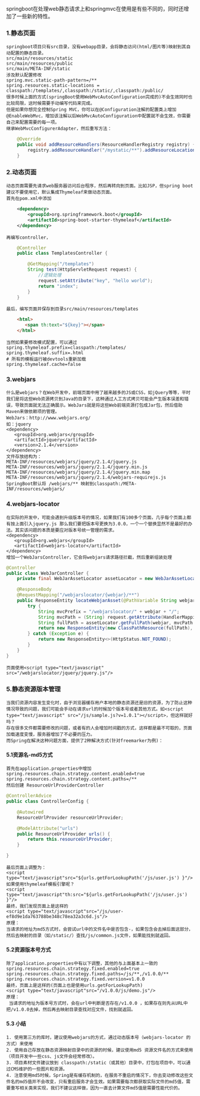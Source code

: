 springboot在处理web静态请求上和springmvc在使用是有些不同的，同时还增加了一些新的特性。

### 1.静态页面
	springboot项目只有src目录，没有webapp目录，会将静态访问(html/图片等)映射到其自动配置的静态目录。
	src/main/resources/static
	src/main/resources/public
	src/main/META-INF/static
	涉及默认配置修改
	spring.mvc.static-path-pattern=/**
	spring.resources.static-locations = classpath:/templates/,classpath:/static/,classpath:/public/
	很多时候上面的方式(springBoot使用WebMvcAutoConfiguration完成的)不会生效同时也比较局限，这时候需要手动编写代码来完成。
	但是如果你想完全控制Spring MVC，你可以在@Configuration注解的配置类上增加@EnableWebMvc，增加该注解以后WebMvcAutoConfiguration中配置就不会生效，你需要自己来配置需要的每一项。
	继承WebMvcConfigurerAdapter，然后重写方法：
```java
	@Override
	public void addResourceHandlers(ResourceHandlerRegistry registry) {
		registry.addResourceHandler("/mystatic/**").addResourceLocations("classpath:/mystatic/");
	}
```
### 2.动态页面 
	动态页面需要先请求web服务器访问后台程序，然后再转向到页面。比如JSP，但spring boot建议不要使用它，默认集成Thymeleaf来做动态页面。
	首先在pom.xml中添加
```xml
	<dependency>  
	    <groupId>org.springframework.boot</groupId>  
	    <artifactId>spring-boot-starter-thymeleaf</artifactId>  
	</dependency>  
```
	再编写controller，
```java
	@Controller  
	public class TemplatesController {    

		@GetMapping("/templates")  
		String test(HttpServletRequest request) {  
			//逻辑处理  
			request.setAttribute("key", "hello world");  
			return "index";  
		}    
	}   
```
	最后，编写页面并保存到目录src/main/resources/templates
```html
	<html>  
	   <span th:text="${key}"></span>  
	</html> 
```
	当然如果要修改模式配置，可以通过
	spring.thymeleaf.prefix=classpath:/templates/
	spring.thymeleaf.suffix=.html
	# 所有的模板运行被devtools重新加载
	spring.thymeleaf.cache=false
### 3.webjars
	什么是webjars？在Web开发中，前端页面中用了越来越多的JS或CSS，如jQuery等等，平时我们是将这些Web资源拷贝到Java的目录下，这种通过人工方式拷贝可能会产生版本误差和错误，导致页面就无法正确展示。WebJars就是将这些Web前端资源打包成Jar包，然后借助Maven来做依赖项的管理。
	WebJars：http://www.webjars.org/
	如：jquery
	<dependency>
       <groupId>org.webjars</groupId>
       <artifactId>jquery</artifactId>
       <version>2.1.4</version>
	</dependency>
	文件存放结构为：
    META-INF/resources/webjars/jquery/2.1.4/jquery.js
    META-INF/resources/webjars/jquery/2.1.4/jquery.min.js
    META-INF/resources/webjars/jquery/2.1.4/jquery.min.map
    META-INF/resources/webjars/jquery/2.1.4/webjars-requirejs.js
	SpringBoot默认将 /webjars/** 映射到classpath:/META-INF/resources/webjars/
	
### 4.webjars-locator
	在实际的开发中，可能会遇到升级版本号的情况，如果我们有100多个页面，几乎每个页面上都有按上面引入jquery.js 那么我们要把版本号更换为3.0.0，一个一个替换显然不是最好的办法。其实该问题的本质是要应对版本号统一管理的需求。
	<dependency>
       <groupId>org.webjars</groupId>
       <artifactId>webjars-locator</artifactId>
    </dependency>
	增加一个WebJarsController，它会将webjars请求路径拦截，然后重新组装处理
```java
@Controller
public class WebJarController {
    private final WebJarAssetLocator assetLocator = new WebJarAssetLocator();

    @ResponseBody
    @RequestMapping("/webjarslocator/{webjar}/**")
    public ResponseEntity locateWebjarAsset(@PathVariable String webjar, HttpServletRequest request) {
        try {
            String mvcPrefix = "/webjarslocator/" + webjar + "/";
            String mvcPath = (String) request.getAttribute(HandlerMapping.PATH_WITHIN_HANDLER_MAPPING_ATTRIBUTE);
            String fullPath = assetLocator.getFullPath(webjar, mvcPath.substring(mvcPrefix.length()));
            return new ResponseEntity(new ClassPathResource(fullPath), HttpStatus.OK);
        } catch (Exception e) {
            return new ResponseEntity<>(HttpStatus.NOT_FOUND);
        }
    }
}
```
	页面使用<script type="text/javascript" src="/webjarslocator/jquery/jquery.js"/>
### 5.静态资源版本管理
	当我们资源内容发生变化时，由于浏览器缓存用户本地的静态资源还是旧的资源，为了防止这种情况导致的问题，我们可能会手动在请求url的时候加个版本号或者其他方式。如<script type="text/javascript" src="/js/sample.js?v=1.0.1"></script>，但这样就好吗？
	存在很多文件都需要修改的问题，或者有的人会增加时间戳的方式，这样都是最不可取的，页面加载速度变慢，服务器增加了不必要的压力。
	而Spring在解决这种问题方面，提供了2种解决方式(针对freemarker为例)：
#### 5.1资源名-md5方式
	首先在application.properties中增加
	spring.resources.chain.strategy.content.enabled=true
	spring.resources.chain.strategy.content.paths=/**
	然后创建 ResourceUrlProviderController
```java
@ControllerAdvice
public class ControllerConfig {

    @Autowired
    ResourceUrlProvider resourceUrlProvider;

    @ModelAttribute("urls")
    public ResourceUrlProvider urls() {
        return this.resourceUrlProvider;
    }

}
```
	最后页面上调整为：
	<script type="text/javascript"src="${urls.getForLookupPath('/js/user.js') }"/>
	如果使用thymeleaf模板引擎呢？
	<script type="text/javascript"th:src="${urls.getForLookupPath('/js/user.js') }"/>
	最终，我们发现页面上是这样的
	<script type="text/javascript"src="/js/user-ef8d9e1da763788be348c78ea32a3c6d.js"/>
	原理：
	当请求的地址为md5方式时，会尝试url中的文件名中是否包含-，如果包含会去掉后面这部分，然后去映射的目录（如/static/）查找/js/common.js文件，如果能找到就返回。
#### 5.2资源版本号方式
	除了application.properties中有以下调整，其他的与上面基本上一致的
	spring.resources.chain.strategy.fixed.enabled=true
	spring.resources.chain.strategy.fixed.paths=/js/**,/v1.0.0/**
	spring.resources.chain.strategy.fixed.version=v1.0.0
	最终，页面上是这样的(页面上也是使用urls.getForLookupPath)
	<script type="text/javascript"src="/v1.0.0/js/demo.js"/>
	原理：
	 当请求的地址为版本号方式时，会在url中判断是否存在/v1.0.0 ，如果存在则先从URL中把/v1.0.0去掉，然后再去映射目录查找对应文件，找到就返回。
#### 5.3 小结
	1. 使用第三方的库时，建议使用webjars的方式，通过动态版本号（webjars-locator 的方式）来使用
	2. 使用自己存放在静态资源映射目录中的资源的时候，建议使用md5 资源文件名的方式来使用（项目开发中一些css、js文件会经常修改）。
	3. 项目素材文件建议放到 classpath:/static（或其他）目录中，打包在项目中，可以通过CMS维护的一些图片和资源。
	4. 注意使用md5时候，Spring是有缓存机制的，在服务不重启的情况下，你去变动修改这些文件名的md5值并不会改变，只有重启服务才会生效。如果需要每次都获取实际文件的md5值，需要重写相关类来实现，我们不建议这样做，因为一直去计算文件md5值是需要性能代价的。

	